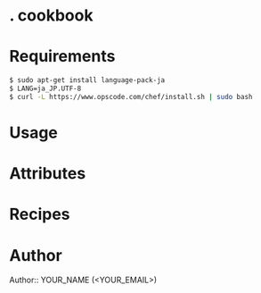 # . cookbook

# Requirements

```bash
$ sudo apt-get install language-pack-ja
$ LANG=ja_JP.UTF-8
$ curl -L https://www.opscode.com/chef/install.sh | sudo bash
```

# Usage

# Attributes

# Recipes

# Author

Author:: YOUR_NAME (<YOUR_EMAIL>)
